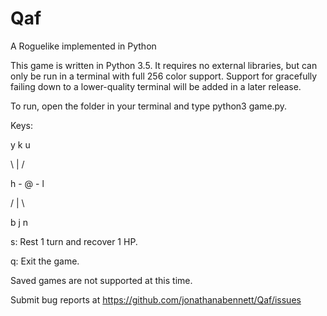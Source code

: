 # Qaf
A Roguelike implemented in Python

This game is written in Python 3.5. It requires no external libraries, but can only be run in a terminal with full 256 color
support. Support for gracefully failing down to a lower-quality terminal will be added in a later release.

To run, open the folder in your terminal and type python3 game.py.

Keys:

y   k   u

 \  |  /

h - @ - l

 /  |  \

b   j   n

s: Rest 1 turn and recover 1 HP.

q: Exit the game.

Saved games are not supported at this time.

Submit bug reports at https://github.com/jonathanabennett/Qaf/issues
